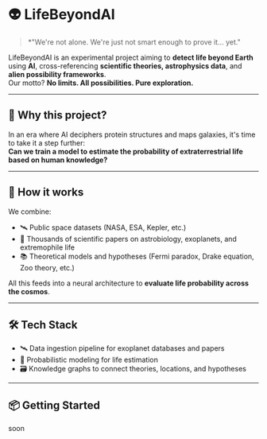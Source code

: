 # 👽 LifeBeyondAI

> *"We're not alone. We're just not smart enough to prove it... yet."

LifeBeyondAI is an experimental project aiming to **detect life beyond Earth** using **AI**, cross-referencing **scientific theories, astrophysics data**, and **alien possibility frameworks**.  
Our motto? **No limits. All possibilities. Pure exploration.**

---

## 🧠 Why this project?

In an era where AI deciphers protein structures and maps galaxies, it's time to take it a step further:  
**Can we train a model to estimate the probability of extraterrestrial life based on human knowledge?**

---

## 🚀 How it works

We combine:
- 🛰️ Public space datasets (NASA, ESA, Kepler, etc.)
- 📄 Thousands of scientific papers on astrobiology, exoplanets, and extremophile life
- 📚 Theoretical models and hypotheses (Fermi paradox, Drake equation, Zoo theory, etc.)

All this feeds into a neural architecture to **evaluate life probability across the cosmos**.

---

## 🛠️ Tech Stack

- 🛰️ Data ingestion pipeline for exoplanet databases and papers
- 🌌 Probabilistic modeling for life estimation
- 🗃️ Knowledge graphs to connect theories, locations, and hypotheses

---

## 📦 Getting Started
soon
